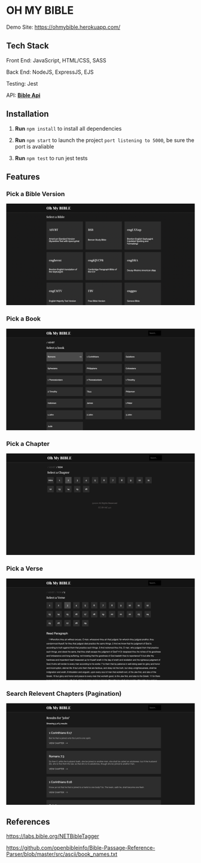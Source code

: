# OH MY BIBLE

Demo Site: https://ohmybible.herokuapp.com/

## Tech Stack
Front End: JavaScript, HTML/CSS, SASS

Back End: NodeJS, ExpressJS, EJS

Testing: Jest

API:
[**Bible Api**](https://docs.api.bible/tutorials/verse-of-the-day)

## Installation
1. **Run** `npm install` to install all dependencies

2. **Run** `npm start` to launch the project `port listening to 5000`, be sure the port is avaliable

3. **Run** `npm test` to run jest tests

## Features

### Pick a Bible Version
![image](./home.png)

### Pick a Book
![image](./book.png)

### Pick a Chapter
![image](./chapter.png)

### Pick a Verse
![image](./verse.png)

### Search Relevent Chapters (Pagination)
![image](./search.png)


## References
https://labs.bible.org/NETBibleTagger

https://github.com/openbibleinfo/Bible-Passage-Reference-Parser/blob/master/src/ascii/book_names.txt